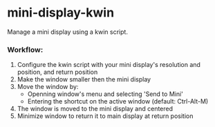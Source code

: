 # mini-display-kwin
Manage a mini display using a kwin script.

### Workflow:
1. Configure the kwin script with your mini display's resolution and position, and return position
2. Make the window smaller then the mini display
3. Move the window by:
   - Openning window's menu and selecting 'Send to Mini'
   - Entering the shortcut on the active window (default: Ctrl-Alt-M)
4. The window is moved to the mini display and centered
5. Minimize window to return it to main display at return position
